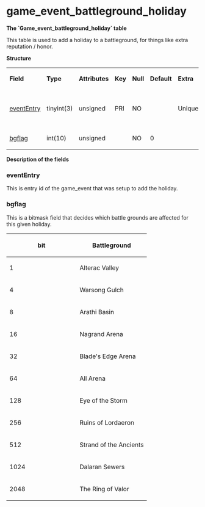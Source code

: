 # game\_event\_battleground\_holiday


**The \`Game\_event\_battleground\_holiday\` table**

This table is used to add a holiday to a battleground, for things like extra reputation / honor.

**Structure**

<table>
<colgroup>
<col width="12%" />
<col width="12%" />
<col width="12%" />
<col width="12%" />
<col width="12%" />
<col width="12%" />
<col width="12%" />
<col width="12%" />
</colgroup>
<tbody>
<tr class="odd">
<td><p><strong>Field</strong></p></td>
<td><p><strong>Type</strong></p></td>
<td><p><strong>Attributes</strong></p></td>
<td><p><strong>Key</strong></p></td>
<td><p><strong>Null</strong></p></td>
<td><p><strong>Default</strong></p></td>
<td><p><strong>Extra</strong></p></td>
<td><p><strong>Comment</strong></p></td>
</tr>
<tr class="even">
<td><p><a href="#evententry">eventEntry</a></p></td>
<td><p>tinyint(3)</p></td>
<td><p>unsigned</p></td>
<td><p>PRI</p></td>
<td><p>NO</p></td>
<td><p> </p></td>
<td><p>Unique</p></td>
<td><p>Entry of the game event</p></td>
</tr>
<tr class="odd">
<td><p><a href="#bgflag">bgflag</a></p></td>
<td><p>int(10)</p></td>
<td><p>unsigned</p></td>
<td><p> </p></td>
<td><p>NO</p></td>
<td><p>0</p></td>
<td><p> </p></td>
<td><p> </p></td>
</tr>
</tbody>
</table>

**Description of the fields**

### eventEntry

This is entry id of the game\_event that was setup to add the holiday.

### bgflag

This is a bitmask field that decides which battle grounds are affected for this given holiday.

<table>
<colgroup>
<col width="50%" />
<col width="50%" />
</colgroup>
<thead>
<tr class="header">
<th><p>bit</p></th>
<th><p>Battleground</p></th>
</tr>
</thead>
<tbody>
<tr class="odd">
<td><p>1</p></td>
<td><p>Alterac Valley</p></td>
</tr>
<tr class="even">
<td><p>4</p></td>
<td><p>Warsong Gulch</p></td>
</tr>
<tr class="odd">
<td><p>8</p></td>
<td><p>Arathi Basin</p></td>
</tr>
<tr class="even">
<td><p>16</p></td>
<td><p>Nagrand Arena</p></td>
</tr>
<tr class="odd">
<td><p>32</p></td>
<td><p>Blade's Edge Arena</p></td>
</tr>
<tr class="even">
<td><p>64</p></td>
<td><p>All Arena</p></td>
</tr>
<tr class="odd">
<td><p>128</p></td>
<td><p>Eye of the Storm</p></td>
</tr>
<tr class="even">
<td><p>256</p></td>
<td><p>Ruins of Lordaeron</p></td>
</tr>
<tr class="odd">
<td><p>512</p></td>
<td><p>Strand of the Ancients</p></td>
</tr>
<tr class="even">
<td><p>1024</p></td>
<td><p>Dalaran Sewers</p></td>
</tr>
<tr class="odd">
<td><p>2048</p></td>
<td><p>The Ring of Valor</p></td>
</tr>
</tbody>
</table>


